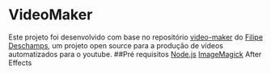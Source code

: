 # VideoMaker
Este projeto foi desenvolvido com base no repositório [video-maker](https://github.com/filipedeschamps/video-maker) do [Filipe Deschamps](https://github.com/filipedeschamps), um projeto open source para a produção de vídeos automatizados para o youtube.
##Pré requisitos
[Node.js](https://nodejs.org/en/)
[ImageMagick](https://imagemagick.org/script/download.php)
After Effects


